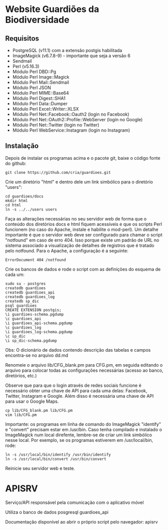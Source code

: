 # Website Guardiões da Biodiversidade

## Requisitos

* PostgreSQL (v11.1) com a extensão postgis habilitada
* ImageMagick (v6.7.8-9) - importante que seja a versão 6
* Sendmail
* Perl (v5.16.3)
* Módulo Perl DBD::Pg
* Módulo Perl Image::Magick
* Módulo Perl Mail::Sendmail
* Módulo Perl JSON
* Módulo Perl MIME::Base64
* Módulo Perl Digest::SHA1
* Módulo Perl Data::Dumper
* Módulo Perl Excel::Writer::XLSX
* Módulo Perl Net::Facebook::Oauth2 (login no Facebook)
* Módulo Perl Net::OAuth2::Profile::WebServer (login no Google)
* Módulo Perl Net::Twitter (login no Twitter)
* Módulo Perl WebService::Instagram (login no Instagram)

## Instalação

Depois de instalar os programas acima e o pacote git, baixe o código fonte do github:

```
git clone https://github.com/cria/guardioes.git
```

Crie um diretório "html" e dentro dele um link simbólico para o diretório "users":

```
cd guardioes/docs
mkdir html
cd html
ln -s ../../users users 
```

Faça as alterações necessárias no seu servidor web de forma que o conteúdo dos diretórios 
docs e html fiquem acessíveis e que os scripts Perl funcionem (no caso do Apache,
instale e habilite o mod-perl). Um detalhe importante é que o servidor web deve ser configurado para chamar o script "notfound" em caso de erro 404. Isso porque existe um padrão de URL no sistema associado a visualização de detalhes de registros que é tratado pelo notfound. Para o Apache, a configuração é a seguinte:

```
ErrorDocument 404 /notfound
```

Crie os bancos de dados e rode o script com as definições do esquema de cada um:

```
sudo su - postgres
createdb guardioes
createdb guardioes_api
createdb guardioes_log
createdb sp_dic
psql guardioes
CREATE EXTENSION postgis;
\i guardioes-schema.pgdump
\c guardioes_api
\i guardioes_api-schema.pgdump
\c guardioes_log
\i guardioes_log-schema.pgdump
\c sp_dic
\i sp_dic-schema.pgdump
```
Obs: O dicionário de dados contendo descrição das tabelas e campos encontra-se no arquivo dd.md

Renomeie o arquivo lib/CFG_blank.pm para CFG.pm, em seguida editando 
o arquivo para colocar todas as configurações necessárias (acesso ao banco, diretórios, etc.)

Observe que para que o login através de redes sociais funcione é necessário obter uma chave de
API para cada uma delas: Facebook, Twitter, Instagram e Google. Além disso é necessária uma
chave de API para usar o Google Maps.

```
cp lib/CFG_blank.pm lib/CFG.pm
vim lib/CFG.pm
```

Importante: os programas em linha de comando do ImageMagick "identify" e "convert" precisam estar em /usr/bin. Caso tenha compilado e instalado o ImageMagick num local direfente, lembre-se de criar um link simbólico nesse local. Por exemplo, se os programas estiverem em /usr/local/bin, rode:

```
ln -s /usr/local/bin/identify /usr/bin/identify
ln -s /usr/local/bin/convert /usr/bin/convert
```

Reinicie seu servidor web e teste.

# APISRV

Serviço/API responsável pela comunicação com o aplicativo móvel

Utiliza o banco de dados posgresql guardioes_api

Documentação disponível ao abrir o próprio script pelo navegador: apisrv



